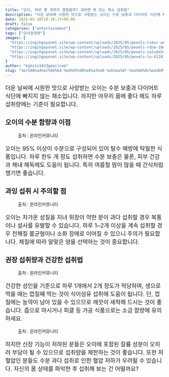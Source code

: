 ```yaml
---
title: "오이, 하루 몇 개까지 괜찮을까? 과하면 독 되는 채소 섭취법"
description: "더운 날씨에 시원한 맛으로 사랑받는 오이는 수분 보충과 다이어트 식단에 빠지지 않는 채소입니다. 하지만 아무리 몸에 좋다 해도 하루 섭취량에는 기준이 필요합니다."
date: 2025-05-20T19:18:27+09:00
draft: false
categories: ["entertainment"]
tags: ["오이권장량"]
images: [
  "https://ingihgoyonet.site/wp-content/uploads/2025/05/pexels-timur-weber-8679633-1-683x1024.jpg"
  "https://ingihgoyonet.site/wp-content/uploads/2025/05/pexels-rdne-10432461-683x1024.jpg"
  "https://ingihgoyonet.site/wp-content/uploads/2025/05/pexels-solodsha-9009970-866x1024.jpg"
  "https://ingihgoyonet.site/wp-content/uploads/2025/05/pexels-lo-422811-2329440-768x1024.jpg"
]
author: "kgkstn1423gmailcom"
slug: "%ec%98%a4%ec%9d%b4-%ed%95%98%eb%a3%a8-%eb%aa%87-%ea%b0%9c%ea%b9%8c%ec%a7%80-%ea%b4%9c%ec%b0%ae%ec%9d%84%ea%b9%8c-%ea%b3%bc%ed%95%98%eb%a9%b4-%eb%8f%85-%eb%90%98%eb%8a%94-%ec%b1%84%ec%86%8c-%ec%84%ad"
---
```


<p style="font-size:18px">더운 날씨에 시원한 맛으로 사랑받는 오이는 수분 보충과 다이어트 식단에 빠지지 않는 채소입니다. 하지만 아무리 몸에 좋다 해도 하루 섭취량에는 기준이 필요합니다.</p> <h2 >오이의 수분 함량과 이점</h2> <figure ><img src="https://ingihgoyonet.site/wp-content/uploads/2025/05/pexels-timur-weber-8679633-1-683x1024.jpg" alt="" style="aspect-ratio:16/9;object-fit:cover"/><figcaption >출처 : 온라인커뮤니티</figcaption></figure> <p style="font-size:18px">오이는 95% 이상이 수분으로 구성되어 있어 탈수 예방에 탁월한 식품입니다. 하루 한두 개 정도 섭취하면 수분 보충은 물론, 피부 건강과 체내 해독에도 도움이 됩니다. 특히 여름철 땀이 많을 때 간식처럼 챙기면 좋습니다.</p> <h2 >과잉 섭취 시 주의할 점</h2> <figure ><img src="https://ingihgoyonet.site/wp-content/uploads/2025/05/pexels-rdne-10432461-683x1024.jpg" alt="" style="aspect-ratio:16/9;object-fit:cover"/><figcaption >출처 : 온라인커뮤니티</figcaption></figure> <p style="font-size:18px">오이는 차가운 성질을 지녀 위장이 약한 분이 과다 섭취할 경우 복통이나 설사를 유발할 수 있습니다. 하루 1~2개 이상을 계속 섭취할 경우 전해질 불균형이나 소화 장애로 이어질 수 있으니 주의가 필요합니다. 체질에 따라 알맞은 양을 선택하는 것이 중요합니다.</p> <h2 >권장 섭취량과 건강한 섭취법</h2> <figure ><img src="https://ingihgoyonet.site/wp-content/uploads/2025/05/pexels-solodsha-9009970-866x1024.jpg" alt="" style="aspect-ratio:16/9;object-fit:cover"/><figcaption >출처 : 온라인커뮤니티</figcaption></figure> <p style="font-size:18px">건강한 성인을 기준으로 하루 1개에서 2개 정도가 적당하며, 생으로 먹을 때는 껍질째 먹는 것이 식이섬유 섭취에 도움이 됩니다. 단, 껍질에는 농약이 남아 있을 수 있으므로 깨끗이 세척해 드시는 것이 좋습니다. 즙으로 마시거나 피클 등 가공 식품으로는 소금 함량에 유의하세요.</p> <figure ><img src="https://ingihgoyonet.site/wp-content/uploads/2025/05/pexels-lo-422811-2329440-768x1024.jpg" alt="" style="aspect-ratio:16/9;object-fit:cover"/><figcaption >출처 : 온라인커뮤니티</figcaption></figure> <p style="font-size:18px">하지만 신장 기능이 저하된 분들은 오이에 포함된 칼륨 성분이 오히려 부담이 될 수 있으므로 섭취량을 제한하는 것이 좋습니다. 또한 저혈압인 분들도 수분 과다 섭취로 인한 혈압 저하가 우려될 수 있습니다. 자신의 몸 상태를 파악한 후 섭취해 보는 건 어떨까요?</p>